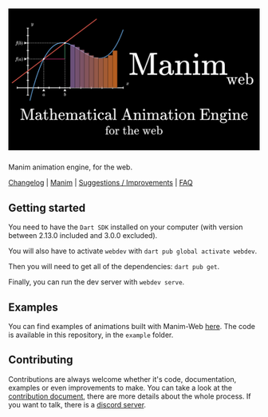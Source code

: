 # ![Manim Web](doc/logo/logo.png)

Manim animation engine, for the web.

[Changelog](CHANGELOG.md) | [Manim](https://github.com/3b1b/manim) | [Suggestions / Improvements](IMPROVEMENTS.md) | [FAQ](FAQ.md)

## Getting started

You need to have the `Dart SDK` installed on your computer (with version between 2.13.0 included and 3.0.0 excluded).

You will also have to activate `webdev` with `dart pub global activate webdev`.

Then you will need to get all of the dependencies: `dart pub get`.

Finally, you can run the dev server with `webdev serve`.

## Examples

You can find examples of animations built with Manim-Web [here](hugo-s29.github.io/manim-web/example).
The code is available in this repository, in the `example` folder.

## Contributing

Contributions are always welcome whether it's code, documentation, examples or even improvements to make.
You can take a look at the [contribution document](CONTRIBUTING.md), there are more details about the whole process. If you want to talk, there is a [discord server](https://discord.gg/2vRqjpk247).
